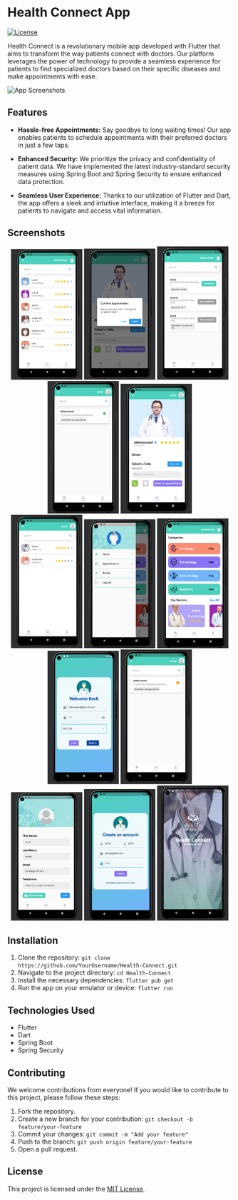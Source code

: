 # Health Connect App

[![License](https://img.shields.io/badge/license-MIT-blue.svg)](LICENSE)

Health Connect is a revolutionary mobile app developed with Flutter that aims to transform the way patients connect with doctors. Our platform leverages the power of technology to provide a seamless experience for patients to find specialized doctors based on their specific diseases and make appointments with ease.

![App Screenshots](screenshots.png)

## Features

- **Hassle-free Appointments:** Say goodbye to long waiting times! Our app enables patients to schedule appointments with their preferred doctors in just a few taps.

- **Enhanced Security:** We prioritize the privacy and confidentiality of patient data. We have implemented the latest industry-standard security measures using Spring Boot and Spring Security to ensure enhanced data protection.

- **Seamless User Experience:** Thanks to our utilization of Flutter and Dart, the app offers a sleek and intuitive interface, making it a breeze for patients to navigate and access vital information.

## Screenshots

<div align="center">
  <img src="/images-review/all%20doctors.PNG" alt="All Doctors" width="160" />
  <img src="/images-review/appointement.PNG" alt="Appointments" width="160" />
  <img src="/images-review/confirm%20appointment.PNG" alt="Confirm Appointment" width="160" />
  <img src="/images-review/confirmed.PNG" alt="Confirmed" width="160" />
  <img src="/images-review/detaill.PNG" alt="Detail" width="160" />
  <br/>
  <img src="/images-review/doctor%20by%20category.PNG" alt="Doctors by Category" width="160" />
  <img src="/images-review/drawer.PNG" alt="Drawer" width="160" />
  <img src="/images-review/home%20page.PNG" alt="Home Page" width="160" />
  <img src="/images-review/login.PNG" alt="Login" width="160" />
  <img src="/images-review/pandding.PNG" alt="Padding" width="160" />
  <br/>
  <img src="/images-review/profile.PNG" alt="Profile" width="160" />
  <img src="/images-review/register.PNG" alt="Register" width="160" />
  <img src="/images-review/splash.PNG" alt="Splash" width="160" />
</div>

## Installation

1. Clone the repository: `git clone https://github.com/YourUsername/Health-Connect.git`
2. Navigate to the project directory: `cd Health-Connect`
3. Install the necessary dependencies: `flutter pub get`
4. Run the app on your emulator or device: `flutter run`

## Technologies Used

- Flutter
- Dart
- Spring Boot
- Spring Security

## Contributing

We welcome contributions from everyone! If you would like to contribute to this project, please follow these steps:

1. Fork the repository.
2. Create a new branch for your contribution: `git checkout -b feature/your-feature`
3. Commit your changes: `git commit -m "Add your feature"`
4. Push to the branch: `git push origin feature/your-feature`
5. Open a pull request.

## License

This project is licensed under the [MIT License](LICENSE).

